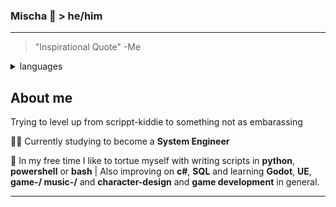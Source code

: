 ### Mischa 🧸 > he/him
---
>"Inspirational Quote" -Me

<details>
<summary>languages</summary>

| Rank | Languages     |
|-----:|---------------|
|     1|  Python       |
|     2|  C#           |
|     3|  SQL          |
|     4|(HTML,CSS,JS)  |
|     5|  PHP          |


</details>

## About me

Trying to level up from scrippt-kiddie to something not as embarassing

👨‍🎓 Currently studying to become a **System Engineer**

🌱 In my free time I like to tortue myself with writing scripts in **python**, **powershell** or **bash** |
Also improving on **c#**, **SQL** and learning **Godot**, **UE**, **game-/ music-/** and **character-design** and **game development** in general. 
 
---



<!--
**M1sch/M1sch** is a ✨ _special_ ✨ repository because its `README.md` (this file) appears on your GitHub profile.

Here are some ideas to get you started:

- 🔭 I’m currently working on ...
- 🌱 I’m currently learning ...
- 👯 I’m looking to collaborate on ...
- 🤔 I’m looking for help with ...
- 💬 Ask me about ...
- 📫 How to reach me: ...
- 😄 Pronouns: ...
- ⚡ Fun fact: ...
-->
